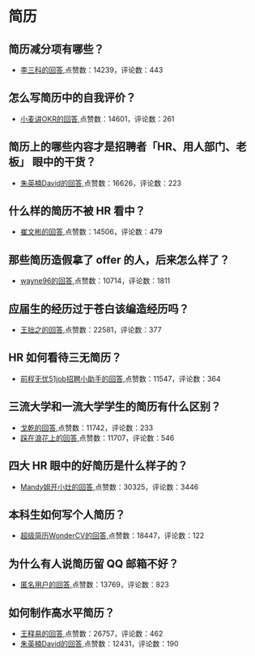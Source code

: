 #  简历 
## 简历减分项有哪些？
- [李三科的回答](https://www.zhihu.com/question/19727053/answer/633762850),点赞数：14239，评论数：443
## 怎么写简历中的自我评价？
- [小麦讲OKR的回答](https://www.zhihu.com/question/20632491/answer/112463201),点赞数：14601，评论数：261
## 简历上的哪些内容才是招聘者「HR、用人部门、老板」 眼中的干货？
- [朱英楠David的回答](https://www.zhihu.com/question/39722495/answer/273978268),点赞数：16626，评论数：223
## 什么样的简历不被 HR 看中？
- [崔文彬的回答](https://www.zhihu.com/question/19733182/answer/337856907),点赞数：14506，评论数：479
## 那些简历造假拿了 offer 的人，后来怎么样了？
- [wayne96的回答](https://www.zhihu.com/question/300576878/answer/554655085),点赞数：10714，评论数：1811
## 应届生的经历过于苍白该编造经历吗？
- [王拙之的回答](https://www.zhihu.com/question/347035787/answer/833089833),点赞数：22581，评论数：377
## HR 如何看待三无简历？
- [前程无忧51job招聘小助手的回答](https://www.zhihu.com/question/36383870/answer/558639093),点赞数：11547，评论数：364
## 三流大学和一流大学学生的简历有什么区别？
- [戈乾的回答](https://www.zhihu.com/question/296480350/answer/786657083),点赞数：11742，评论数：233
- [踩在浪花上的回答](https://www.zhihu.com/question/296480350/answer/527540711),点赞数：11707，评论数：546
## 四大 HR 眼中的好简历是什么样子的？
- [Mandy姐开小灶的回答](https://www.zhihu.com/question/270327306/answer/1392030593),点赞数：30325，评论数：3446
## 本科生如何写个人简历？
- [超级简历WonderCV的回答](https://www.zhihu.com/question/20368865/answer/259314207),点赞数：18447，评论数：122
## 为什么有人说简历留 QQ 邮箱不好？
- [匿名用户的回答](https://www.zhihu.com/question/25162039/answer/381545423),点赞数：13769，评论数：823
## 如何制作高水平简历？
- [王释易的回答](https://www.zhihu.com/question/21187514/answer/147065558),点赞数：26757，评论数：462
- [朱英楠David的回答](https://www.zhihu.com/question/21187514/answer/248492078),点赞数：12431，评论数：190
